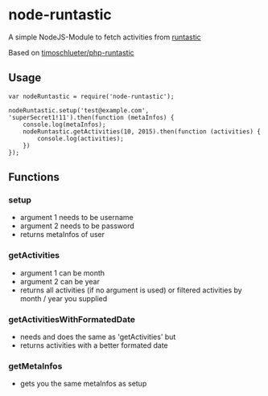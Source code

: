 # node-runtastic
A simple NodeJS-Module to fetch activities from [runtastic](https://www.runtastic.com)

Based on [timoschlueter/php-runtastic](https://github.com/timoschlueter/php-runtastic)

## Usage
    var nodeRuntastic = require('node-runtastic');

    nodeRuntastic.setup('test@example.com', 'superSecret1!11').then(function (metaInfos) {
        console.log(metaInfos);
        nodeRuntastic.getActivities(10, 2015).then(function (activities) {
            console.log(activities);
        })
    });
## Functions
### setup
- argument 1 needs to be username
- argument 2 needs to be password
- returns metaInfos of user

### getActivities
- argument 1 can be month
- argument 2 can be year
- returns all activities (if no argument is used) or filtered activities by month / year you supplied

### getActivitiesWithFormatedDate
- needs and does the same as 'getActivities' but
- returns activities with a better formated date

### getMetaInfos
- gets you the same metaInfos as setup
